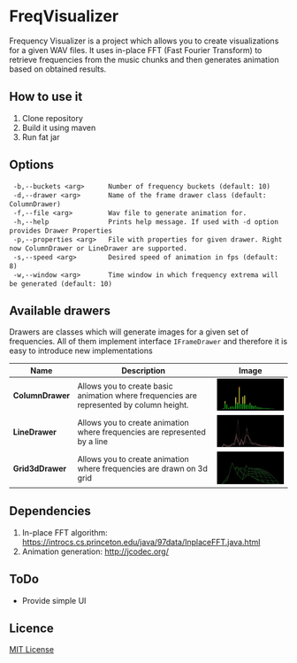 # FreqVisualizer
Frequency Visualizer is a project which allows you to create visualizations for a given WAV files.
It uses in-place FFT (Fast Fourier Transform) to retrieve frequencies from the music chunks and then generates animation based on obtained results.
 
## How to use it
1. Clone repository
2. Build it using maven
3. Run fat jar

## Options
```
 -b,--buckets <arg>      Number of frequency buckets (default: 10)
 -d,--drawer <arg>       Name of the frame drawer class (default: ColumnDrawer)
 -f,--file <arg>         Wav file to generate animation for.
 -h,--help               Prints help message. If used with -d option provides Drawer Properties
 -p,--properties <arg>   File with properties for given drawer. Right now ColumnDrawer or LineDrawer are supported.
 -s,--speed <arg>        Desired speed of animation in fps (default: 8)
 -w,--window <arg>       Time window in which frequency extrema will be generated (default: 10)
```

## Available drawers
Drawers are classes which will generate images for a given set of frequencies. All of them implement interface `IFrameDrawer` and therefore it is easy to introduce new implementations  

| Name | Description | Image |
| --- | --- | --- |
| **ColumnDrawer** | Allows you to create basic animation where frequencies are represented by column height. | ![Column Drawer Img](https://github.com/MBajdowski/FreqVizualizer/blob/develop/src/main/resources/ColumnDrawer.JPG "Column Drawer") |
| **LineDrawer** | Allows you to create animation where frequencies are represented by a line|  ![Line Drawer Img](https://github.com/MBajdowski/FreqVizualizer/blob/develop/src/main/resources/LineDrawer.JPG "Line Drawer") |
| **Grid3dDrawer** | Allows you to create animation where frequencies are drawn on 3d grid|  ![Grid3d Drawer Img](https://github.com/MBajdowski/FreqVizualizer/blob/develop/src/main/resources/Grid3dDrawer.JPG "Grid3d Drawer") |

## Dependencies
1. In-place FFT algorithm: https://introcs.cs.princeton.edu/java/97data/InplaceFFT.java.html
2. Animation generation: http://jcodec.org/

## ToDo
* Provide simple UI

## Licence
[MIT License](https://github.com/MBajdowski/DataInImage/blob/master/LICENSE.txt)